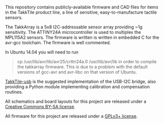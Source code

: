 This repository contains publicly-available firmware and CAD files for items in the TakkTile product line, a line of sensitive, easy-to-manufacture tactile sensors.

The TakkArray is a 5x8 I2C-addressable sensor array providing ~1g sensitivity. The ATTINY24A microcontroller is used to multiplex the MPL115A2 sensors. The firmware is written is written in embedded C for the avr-gcc toolchain. The firmware is well commented.

In Ubuntu 14.04 you will need to run
> cp /usr/lib/avr/lib/avr25/crttn24a.0 /usr/lib/avr/lib
in order to compile the takkarray firmware.  This is due to a problem with the default versions of gcc-avr and avr-libc on that version of Ubuntu.

[TakkTile-usb](https://github.com/TakkTile/TakkTile-usb) is the suggested implementation of the USB-I2C bridge, also providing a Python module implementing calibration and compensation routines.

All schematics and board layouts for this project are released under a [Creative Commons BY-SA license](http://creativecommons.org/licenses/by-sa/3.0/).

All firmware for this project are released under a [GPLv3+ license](http://www.gnu.org/licenses/quick-guide-gplv3.html).


